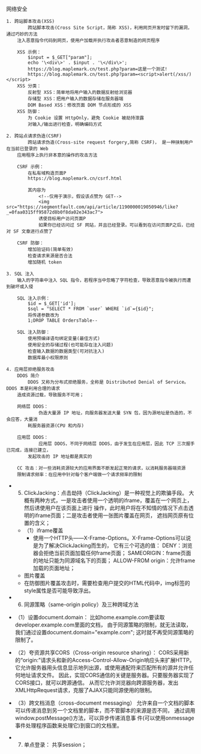 网络安全
```
1. 跨站脚本攻击(XSS)
        跨站脚本攻击(Cross Site Script，简称 XSS)，利用网页开发时留下的漏洞，通过巧妙的方法
    注入恶意指令代码到网页，使用户加载并执行攻击者恶意制造的网页程序

    XSS 示例：
        $input = $_GET["param"];
        echo '\<div\>' . $input . '\</div\>';
        https://blog.maplemark.cn/test.php?param=这是一个测试!
        https://blog.maplemark.cn/test.php?param=<script>alert(/xss/)</script>
    XSS 分类：
        反射型 XSS：简单地将用户输入的数据反射给浏览器
        存储型 XSS：把用户输入的数据存储在服务器端
        DOM Based XSS：修改页面 DOM 节点形成的 XSS
    XSS 防御：
        为 Cookie 设置 HttpOnly，避免 Cookie 被劫持泄露
        对输入/输出进行检查，明确编码方式

2. 跨站点请求伪造(CSRF)
        跨站请求伪造(Cross-site request forgery,简称 CSRF)， 是一种挟制用户在当前已登录的 Web
    应用程序上执行非本意的操作的攻击方法

    CSRF 示例：
        在私有域构造页面P
        https://blog.maplemark.cn/csrf.html

        其内容为
            <!--仅用于演示，假设该点赞为 GET-->
            <img src="https://segmentfault.com/api/article/1190000019050946/like?_=0faa0315ff95872d8b0f8da02e343ac7">
            诱使目标用户访问页面P
            如果你已经访问过 SF 网站，并且已经登录。可以看到在访问页面P之后，已经对 SF 文章进行点赞了

    CSRF 防御：
        增加验证码(简单有效)
        检查请求来源是否合法
        增加随机 token

3. SQL 注入
    输入的字符串中注入 SQL 指令，若程序当中忽略了字符检查，导致恶意指令被执行而遭到破坏或入侵

    SQL 注入示例：
        $id = $_GET['id'];
        $sql = "SELECT * FROM `user` WHERE `id`={$id}";
        将传递参数改为
        1;DROP TABLE OrdersTable--

    SQL 注入防御：
        使用预编译语句绑定变量(最佳方式)
        使用安全的存储过程(也可能存在注入问题)
        检查输入数据的数据类型(可对抗注入)
        数据库最小权限原则

4. 应用层拒绝服务攻击
    DDOS 简介
        DDOS 又称为分布式拒绝服务，全称是 Distributed Denial of Service。DDOS 本是利用合理的请求
    造成资源过载，导致服务不可用；

    网络层 DDOS：
            伪造大量源 IP 地址，向服务器发送大量 SYN 包，因为源地址是伪造的，不会应答，大量消
        耗服务器资源(CPU 和内存)

    应用层 DDOS：
            应用层 DDOS，不同于网络层 DDOS，由于发生在应用层，因此 TCP 三次握手已完成，连接已建立，
        发起攻击的 IP 地址都是真实的

    CC 攻击：对一些消耗资源较大的应用界面不断发起正常的请求，以消耗服务器端资源
    限制请求频率：在应用中针对每个客户端做一个请求频率的限制

```
* 5. ClickJacking：点击劫持（ClickJacking）是一种视觉上的欺骗手段。
    大概有两种方式，一是攻击者使用一个透明的iframe，覆盖在一个网页上，然后诱使用户在该页面上进行
    操作，此时用户将在不知情的情况下点击透明的iframe页面；二是攻击者使用一张图片覆盖在网页，
    遮挡网页原有位置的含义；
    *  （1）iframe覆盖
        * 使用一个HTTP头——X-Frame-Options。X-Frame-Options可以说是为了解决ClickJacking而生的，
            它有三个可选的值：
            DENY：浏览器会拒绝当前页面加载任何frame页面；
            SAMEORIGIN：frame页面的地址只能为同源域名下的页面；
            ALLOW-FROM origin：允许frame加载的页面地址；
    * 图片覆盖
    * 在防御图片覆盖攻击时，需要检查用户提交的HTML代码中，img标签的style属性是否可能导致浮出。
    
* 6. 同源策略（same-origin policy）及三种跨域方法
* （1）设置document.domain：
        比如home.example.com要读取developer.example.com里面的文档，
        由于同源策略的限制，就无法读取，我们通过设置document.domain="example.com";
        这时就不再受同源策略的限制了。
* （2）夸资源共享CORS（Cross-origin resource sharing）：
        CORS采用新的“origin:”请求头和新的Access-Control-Allow-Origin响应头来扩展HTTP。
        它允许服务器用头信息显示地列出源，或使用通配符来匹配所有的源并允许任何地址请求文件。
        因此，实现CORS通信的关键是服务器。只要服务器实现了CORS接口，就可以跨源通信。
        从而它允许浏览器向跨源服务器，发出XMLHttpRequest请求，克服了AJAX只能同源使用的限制。
* （3）跨文档消息（cross-document messaging）
        允许来自一个文档的脚本可以传递消息到另一个文档里的脚本，而不管脚本的来源是否不同，
        通过调用window.postMessage()方法，可以异步传递消息事
        件(可以使用onmessage事件处理程序函数来处理它)到窗口的文档里。


* 7. 单点登录：
    共享session；




